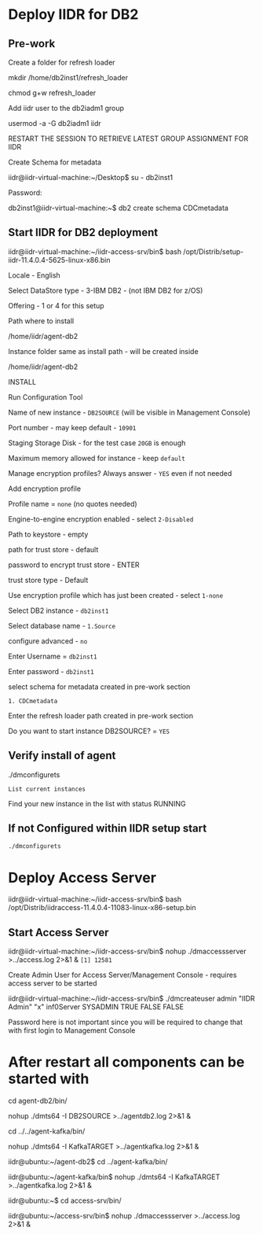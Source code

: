 # Deploy IIDR for DB2
## Pre-work

Create a folder for refresh loader

mkdir /home/db2inst1/refresh_loader

chmod g+w refresh_loader

Add iidr user to the db2iadm1 group

usermod -a -G db2iadm1 iidr

RESTART THE SESSION TO RETRIEVE LATEST GROUP ASSIGNMENT FOR IIDR

Create Schema for metadata 

iidr@iidr-virtual-machine:~/Desktop$ su - db2inst1

Password: 

db2inst1@iidr-virtual-machine:~$ db2 create schema CDCmetadata

## Start IIDR for DB2 deployment

iidr@iidr-virtual-machine:~/iidr-access-srv/bin$ bash /opt/Distrib/setup-iidr-11.4.0.4-5625-linux-x86.bin 

Locale - English

Select DataStore type - 3-IBM DB2 - (not IBM DB2 for z/OS)

Offering - 1 or 4 for this setup

Path where to install

/home/iidr/agent-db2

Instance folder same as install path - will be created inside

/home/iidr/agent-db2

INSTALL

Run Configuration Tool

Name of new instance - `DB2SOURCE`  (will be visible in Management Console)

Port number  - may keep default - `10901`

Staging Storage Disk - for the test case `20GB` is enough

Maximum memory allowed for instance - keep `default`

Manage encryption profiles? Always answer - `YES` even if not needed

Add encryption profile

Profile name = `none` (no quotes needed)

Engine-to-engine encryption enabled - select `2-Disabled`

Path to keystore - empty

path for trust store - default

password to encrypt trust store - ENTER

trust store type - Default

Use encryption profile which has just been created - select `1-none`

Select DB2 instance - `db2inst1`

Select database name - `1.Source`

configure advanced - `no`

Enter Username = `db2inst1`

Enter password - `db2inst1`

select schema for metadata created in pre-work section

`1. CDCmetadata`

Enter the refresh loader path created in pre-work section

Do you want to start instance DB2SOURCE? = `YES`

## Verify install of agent

./dmconfigurets

`List current instances`

Find your new instance in the list with status RUNNING

## If not Configured within IIDR setup start
```./dmconfigurets```




# Deploy Access Server
iidr@iidr-virtual-machine:~/iidr-access-srv/bin$ bash /opt/Distrib/iidraccess-11.4.0.4-11083-linux-x86-setup.bin 


## Start Access Server
iidr@iidr-virtual-machine:~/iidr-access-srv/bin$ nohup ./dmaccessserver >../access.log 2>&1 &
```[1] 12581```

Create Admin User for Access Server/Management Console - requires access server to be started

iidr@iidr-virtual-machine:~/iidr-access-srv/bin$ ./dmcreateuser admin "IIDR Admin" "x" inf0Server SYSADMIN TRUE FALSE FALSE

Password here is not important since you will be required to change that with first login to Management Console





# After restart all components can be started with

cd agent-db2/bin/

nohup ./dmts64 -I DB2SOURCE >../agentdb2.log 2>&1 &

cd ../../agent-kafka/bin/

nohup ./dmts64 -I KafkaTARGET >../agentkafka.log 2>&1 &

iidr@ubuntu:~/agent-db2$ cd ../agent-kafka/bin/

iidr@ubuntu:~/agent-kafka/bin$ nohup ./dmts64 -I KafkaTARGET >../agentkafka.log 2>&1 &

iidr@ubuntu:~$ cd access-srv/bin/

iidr@ubuntu:~/access-srv/bin$ nohup ./dmaccessserver >../access.log 2>&1 &
